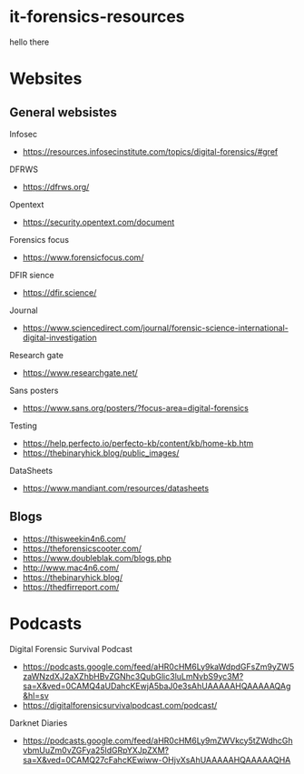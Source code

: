 # it-forensics-resources

hello there

# Websites

## General websistes

Infosec
- https://resources.infosecinstitute.com/topics/digital-forensics/#gref

DFRWS
- https://dfrws.org/

Opentext
- https://security.opentext.com/document

Forensics focus
- https://www.forensicfocus.com/

DFIR sience
- https://dfir.science/

Journal
- https://www.sciencedirect.com/journal/forensic-science-international-digital-investigation

Research gate
- https://www.researchgate.net/

Sans posters
- https://www.sans.org/posters/?focus-area=digital-forensics

Testing
- https://help.perfecto.io/perfecto-kb/content/kb/home-kb.htm
- https://thebinaryhick.blog/public_images/

DataSheets
- https://www.mandiant.com/resources/datasheets

## Blogs

- https://thisweekin4n6.com/
- https://theforensicscooter.com/
- https://www.doubleblak.com/blogs.php
- http://www.mac4n6.com/
- https://thebinaryhick.blog/
- https://thedfirreport.com/

# Podcasts

Digital Forensic Survival Podcast
- https://podcasts.google.com/feed/aHR0cHM6Ly9kaWdpdGFsZm9yZW5zaWNzdXJ2aXZhbHBvZGNhc3QubGlic3luLmNvbS9yc3M?sa=X&ved=0CAMQ4aUDahcKEwjA5baJ0e3sAhUAAAAAHQAAAAAQAg&hl=sv
- https://digitalforensicsurvivalpodcast.com/podcast/

Darknet Diaries
- https://podcasts.google.com/feed/aHR0cHM6Ly9mZWVkcy5tZWdhcGhvbmUuZm0vZGFya25ldGRpYXJpZXM?sa=X&ved=0CAMQ27cFahcKEwiww-OHjvXsAhUAAAAAHQAAAAAQHA


